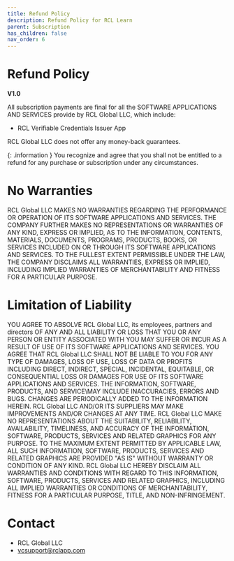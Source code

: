 ```yaml
---
title: Refund Policy
description: Refund Policy for RCL Learn
parent: Subscription
has_children: false
nav_order: 6
---
```


# Refund Policy
**V1.0**

All subscription payments are final for all the SOFTWARE APPLICATIONS AND SERVICES provide by  RCL Global LLC, which include:

- RCL Verifiable Credentials Issuer App

RCL Global LLC does not offer any money-back guarantees. 
 
 {: .information }
 You recognize and agree that you shall not be entitled to a refund for any purchase or subscription under any circumstances.

# No Warranties 

RCL Global LLC MAKES NO WARRANTIES REGARDING THE PERFORMANCE OR OPERATION OF ITS SOFTWARE APPLICATIONS AND SERVICES. THE COMPANY FURTHER MAKES NO REPRESENTATIONS OR WARRANTIES OF ANY KIND, EXPRESS OR IMPLIED, AS TO THE INFORMATION, CONTENTS, MATERIALS, DOCUMENTS, PROGRAMS, PRODUCTS, BOOKS, OR SERVICES INCLUDED ON OR THROUGH ITS SOFTWARE APPLICATIONS AND SERVICES. TO THE FULLEST EXTENT PERMISSIBLE UNDER THE LAW, THE COMPANY DISCLAIMS ALL WARRANTIES, EXPRESS OR IMPLIED, INCLUDING IMPLIED WARRANTIES OF MERCHANTABILITY AND FITNESS FOR A PARTICULAR PURPOSE. 

# Limitation of Liability 

YOU AGREE TO ABSOLVE RCL Global LLC, its employees, partners and directors OF ANY AND ALL LIABILITY OR LOSS THAT YOU OR ANY PERSON OR ENTITY ASSOCIATED WITH YOU MAY SUFFER OR INCUR AS A RESULT OF USE OF ITS SOFTWARE APPLICATIONS AND SERVICES. YOU AGREE THAT RCL Global LLC SHALL NOT BE LIABLE TO YOU FOR ANY TYPE OF DAMAGES, LOSS OF USE, LOSS OF DATA OR PROFITS INCLUDING DIRECT, INDIRECT, SPECIAL, INCIDENTAL, EQUITABLE, OR CONSEQUENTIAL LOSS  OR DAMAGES FOR USE OF ITS SOFTWARE APPLICATIONS AND SERVICES. THE INFORMATION, SOFTWARE, PRODUCTS, AND SERVICE\MAY INCLUDE INACCURACIES, ERRORS AND BUGS. CHANGES ARE PERIODICALLY ADDED TO THE INFORMATION HEREIN. RCL Global LLC AND/OR ITS SUPPLIERS MAY MAKE IMPROVEMENTS AND/OR CHANGES AT ANY TIME. RCL Global LLC MAKE NO REPRESENTATIONS ABOUT THE SUITABILITY, RELIABILITY, AVAILABILITY, TIMELINESS, AND ACCURACY OF THE INFORMATION, SOFTWARE, PRODUCTS, SERVICES AND RELATED GRAPHICS FOR ANY PURPOSE. TO THE MAXIMUM EXTENT PERMITTED BY APPLICABLE LAW, ALL SUCH INFORMATION, SOFTWARE, PRODUCTS, SERVICES AND RELATED GRAPHICS ARE PROVIDED "AS IS" WITHOUT WARRANTY OR CONDITION OF ANY KIND. RCL Global LLC HEREBY DISCLAIM ALL WARRANTIES AND CONDITIONS WITH REGARD TO THIS INFORMATION, SOFTWARE, PRODUCTS, SERVICES AND RELATED GRAPHICS, INCLUDING ALL IMPLIED WARRANTIES OR CONDITIONS OF MERCHANTABILITY, FITNESS FOR A PARTICULAR PURPOSE, TITLE, AND NON-INFRINGEMENT. 

# Contact

- RCL Global LLC
- vcsupport@rclapp.com